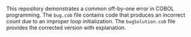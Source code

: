 This repository demonstrates a common off-by-one error in COBOL programming. The `bug.cob` file contains code that produces an incorrect count due to an improper loop initialization. The `bugSolution.cob` file provides the corrected version with explanation.
